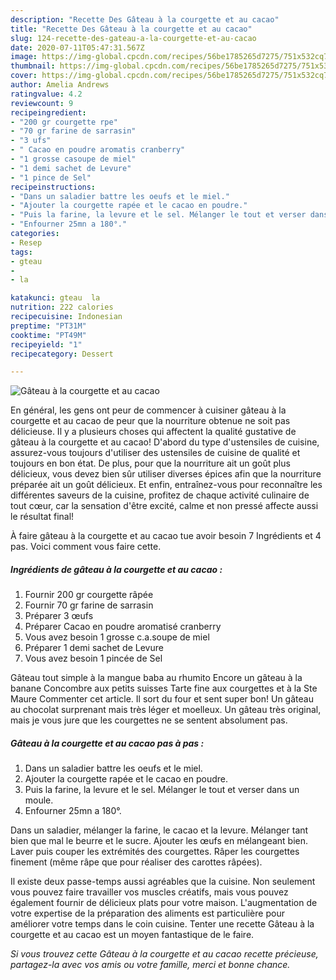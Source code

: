 ```yaml
---
description: "Recette Des Gâteau à la courgette et au cacao"
title: "Recette Des Gâteau à la courgette et au cacao"
slug: 124-recette-des-gateau-a-la-courgette-et-au-cacao
date: 2020-07-11T05:47:31.567Z
image: https://img-global.cpcdn.com/recipes/56be1785265d7275/751x532cq70/gateau-a-la-courgette-et-au-cacao-photo-principale-de-la-recette.jpg
thumbnail: https://img-global.cpcdn.com/recipes/56be1785265d7275/751x532cq70/gateau-a-la-courgette-et-au-cacao-photo-principale-de-la-recette.jpg
cover: https://img-global.cpcdn.com/recipes/56be1785265d7275/751x532cq70/gateau-a-la-courgette-et-au-cacao-photo-principale-de-la-recette.jpg
author: Amelia Andrews
ratingvalue: 4.2
reviewcount: 9
recipeingredient:
- "200 gr courgette rpe"
- "70 gr farine de sarrasin"
- "3 ufs"
- " Cacao en poudre aromatis cranberry"
- "1 grosse casoupe de miel"
- "1 demi sachet de Levure"
- "1 pince de Sel"
recipeinstructions:
- "Dans un saladier battre les oeufs et le miel."
- "Ajouter la courgette rapée et le cacao en poudre."
- "Puis la farine, la levure et le sel. Mélanger le tout et verser dans un moule."
- "Enfourner 25mn a 180°."
categories:
- Resep
tags:
- gteau
- 
- la

katakunci: gteau  la 
nutrition: 222 calories
recipecuisine: Indonesian
preptime: "PT31M"
cooktime: "PT49M"
recipeyield: "1"
recipecategory: Dessert

---
```



![Gâteau à la courgette et au cacao](https://img-global.cpcdn.com/recipes/56be1785265d7275/751x532cq70/gateau-a-la-courgette-et-au-cacao-photo-principale-de-la-recette.jpg)

En général, les gens ont peur de commencer à cuisiner gâteau à la courgette et au cacao de peur que la nourriture obtenue ne soit pas délicieuse. Il y a plusieurs choses qui affectent la qualité gustative de gâteau à la courgette et au cacao! D'abord du type d'ustensiles de cuisine, assurez-vous toujours d'utiliser des ustensiles de cuisine de qualité et toujours en bon état. De plus, pour que la nourriture ait un goût plus délicieux, vous devez bien sûr utiliser diverses épices afin que la nourriture préparée ait un goût délicieux. Et enfin, entraînez-vous pour reconnaître les différentes saveurs de la cuisine, profitez de chaque activité culinaire de tout cœur, car la sensation d'être excité, calme et non pressé affecte aussi le résultat final!

<!--inarticleads1-->

À faire gâteau à la courgette et au cacao tue avoir besoin 7 Ingrédients et 4 pas. Voici comment vous faire cette.

##### Ingrédients de gâteau à la courgette et au cacao :

1. Fournir 200 gr courgette râpée
1. Fournir 70 gr farine de sarrasin
1. Préparer 3 œufs
1. Préparer  Cacao en poudre aromatisé cranberry
1. Vous avez besoin 1 grosse c.a.soupe de miel
1. Préparer 1 demi sachet de Levure
1. Vous avez besoin 1 pincée de Sel


Gâteau tout simple à la mangue baba au rhumito Encore un gâteau à la banane Concombre aux petits suisses Tarte fine aux courgettes et à la Ste Maure Commenter cet article. Il sort du four et sent super bon! Un gâteau au chocolat surprenant mais très léger et moelleux. Un gâteau très original, mais je vous jure que les courgettes ne se sentent absolument pas. 

<!--inarticleads2-->

##### Gâteau à la courgette et au cacao pas à pas :

1. Dans un saladier battre les oeufs et le miel.
1. Ajouter la courgette rapée et le cacao en poudre.
1. Puis la farine, la levure et le sel. Mélanger le tout et verser dans un moule.
1. Enfourner 25mn a 180°.


Dans un saladier, mélanger la farine, le cacao et la levure. Mélanger tant bien que mal le beurre et le sucre. Ajouter les œufs en mélangeant bien. Laver puis couper les extrémités des courgettes. Râper les courgettes finement (même râpe que pour réaliser des carottes râpées). 

<!--inarticleads1-->

<p>
Il existe deux passe-temps aussi agréables que la cuisine. Non seulement vous pouvez faire travailler vos muscles créatifs, mais vous pouvez également fournir de délicieux plats pour votre maison. L'augmentation de votre expertise de la préparation des aliments est particulière pour améliorer votre temps dans le coin cuisine. Tenter une recette Gâteau à la courgette et au cacao est un moyen fantastique de le faire.
</p>

<p>
<i>Si vous trouvez cette Gâteau à la courgette et au cacao recette précieuse, partagez-la avec vos amis ou votre famille, merci et bonne chance.</i>
</p>

